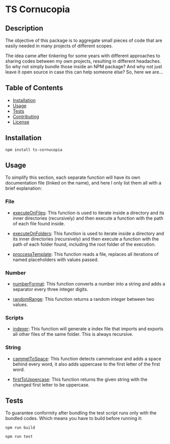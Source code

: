 # TS Cornucopia

## Description

The objective of this package is to aggregate small pieces of code that are easily needed in many projects of different scopes.

The idea came after tinkering for some years with different approaches to sharing codes between my own projects, resulting in different headaches. So why not simply bundle those inside an NPM package? And why not just leave it open source in case this can help someone else? So, here we are...

## Table of Contents

-   [Installation](#installation)
-   [Usage](#usage)
-   [Tests](#tests)
-   [Contributing](/CONTRIBUTING.md)
-   [License](/LICENSE.md)

## Installation

```
npm install ts-cornucopia
```

## Usage

To simplify this section, each separate function will have its own documentation file (linked on the name), and here I only list them all with a brief explanation:

### File

-   [executeOnFiles](docs/file/executeOnFiles.md): This function is used to iterate inside a directory and its inner directories (recursively) and then execute a function with the path of each file found inside.

-   [executeOnFolders](docs/file/executeOnFolders.md): This function is used to iterate inside a directory and its inner directories (recursively) and then execute a function with the path of each folder found, including the root folder of the execution.

-   [proccessTemplate](docs/file/proccessTemplate.md): This function reads a file, replaces all iterations of named placeholders with values passed.

### Number

-   [numberFormat](docs/number/numberFormat.md): This function converts a number into a string and adds a separator every three integer digits.

-   [randomRange](docs/number/randomRange.md): This function returns a random integer between two values.

### Scripts

-   [indexer](docs/scripts/indexer.md): This function will generate a index file that imports and exports all other files of the same folder. This is always recursive.

### String

-   [cammelToSpace](docs/string/cammelToSpace.md): This function detects cammelcase and adds a space behind every word, it also adds uppercase to the first letter of the first word.

-   [firstToUppercase](docs/string/firstToUppercase.md): This function returns the given string with the changed first letter to be uppercase.

## Tests

To guarantee conformity after bundling the test script runs only with the bundled codes. Which means you have to build before running it:

```
npm run build

npm run test
```
